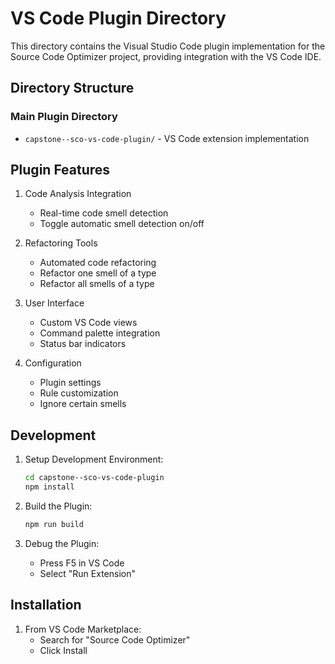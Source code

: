 # VS Code Plugin Directory

This directory contains the Visual Studio Code plugin implementation for the Source Code Optimizer project, providing integration with the VS Code IDE.

## Directory Structure

### Main Plugin Directory
- `capstone--sco-vs-code-plugin/` - VS Code extension implementation

## Plugin Features

1. Code Analysis Integration
   - Real-time code smell detection
   - Toggle automatic smell detection on/off

2. Refactoring Tools
   - Automated code refactoring
   - Refactor one smell of a type
   - Refactor all smells of a type

3. User Interface
   - Custom VS Code views
   - Command palette integration
   - Status bar indicators

4. Configuration
   - Plugin settings
   - Rule customization
   - Ignore certain smells

## Development

1. Setup Development Environment:
   ```bash
   cd capstone--sco-vs-code-plugin
   npm install
   ```

2. Build the Plugin:
   ```bash
   npm run build
   ```

3. Debug the Plugin:
   - Press F5 in VS Code
   - Select "Run Extension"

## Installation

1. From VS Code Marketplace:
   - Search for "Source Code Optimizer"
   - Click Install

